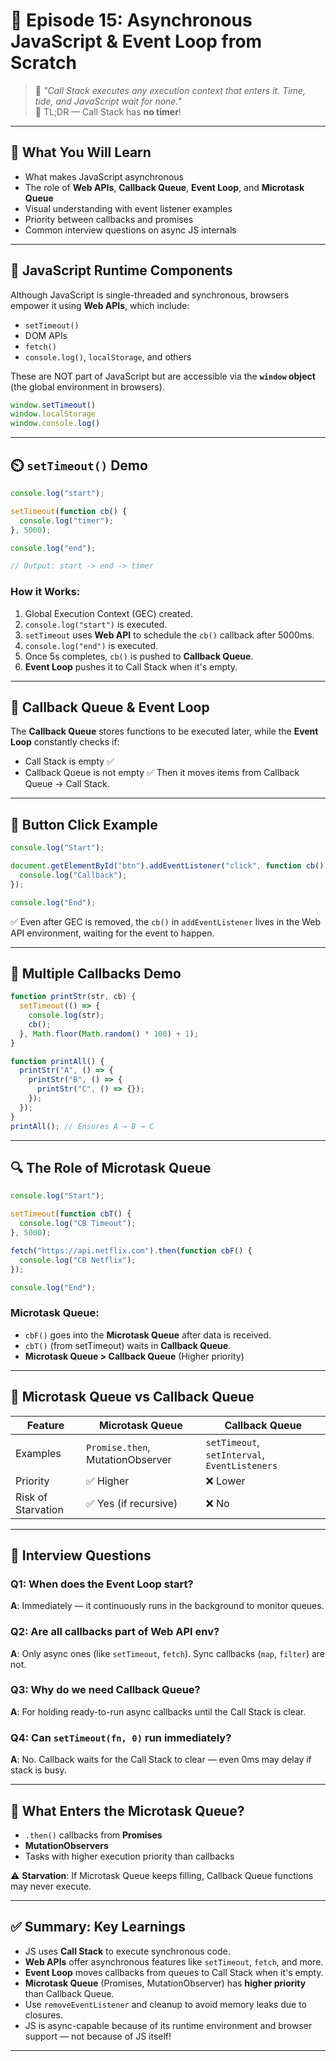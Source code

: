 # 🔄 Episode 15: Asynchronous JavaScript & Event Loop from Scratch

> 🧠 _"Call Stack executes any execution context that enters it. Time, tide, and JavaScript wait for none."_  
> 📌 TL;DR — Call Stack has **no timer**!

---

## 🚀 What You Will Learn

- What makes JavaScript asynchronous
- The role of **Web APIs**, **Callback Queue**, **Event Loop**, and **Microtask Queue**
- Visual understanding with event listener examples
- Priority between callbacks and promises
- Common interview questions on async JS internals

---

## 🧱 JavaScript Runtime Components

Although JavaScript is single-threaded and synchronous, browsers empower it using **Web APIs**, which include:
- `setTimeout()`
- DOM APIs
- `fetch()`
- `console.log()`, `localStorage`, and others

These are NOT part of JavaScript but are accessible via the **`window` object** (the global environment in browsers).

```js
window.setTimeout()
window.localStorage
window.console.log()
```

---

## ⏲️ `setTimeout()` Demo

```js
console.log("start");

setTimeout(function cb() {
  console.log("timer");
}, 5000);

console.log("end");

// Output: start -> end -> timer
```

### How it Works:
1. Global Execution Context (GEC) created.
2. `console.log("start")` is executed.
3. `setTimeout` uses **Web API** to schedule the `cb()` callback after 5000ms.
4. `console.log("end")` is executed.
5. Once 5s completes, `cb()` is pushed to **Callback Queue**.
6. **Event Loop** pushes it to Call Stack when it's empty.

---

## 🧠 Callback Queue & Event Loop

The **Callback Queue** stores functions to be executed later, while the **Event Loop** constantly checks if:
- Call Stack is empty ✅
- Callback Queue is not empty ✅
Then it moves items from Callback Queue → Call Stack.

---

## 🧪 Button Click Example

```js
console.log("Start");

document.getElementById("btn").addEventListener("click", function cb() {
  console.log("Callback");
});

console.log("End");
```

✅ Even after GEC is removed, the `cb()` in `addEventListener` lives in the Web API environment, waiting for the event to happen.

---

## 🔁 Multiple Callbacks Demo

```js
function printStr(str, cb) {
  setTimeout(() => {
    console.log(str);
    cb();
  }, Math.floor(Math.random() * 100) + 1);
}

function printAll() {
  printStr("A", () => {
    printStr("B", () => {
      printStr("C", () => {});
    });
  });
}
printAll(); // Ensures A → B → C
```

---

## 🔍 The Role of Microtask Queue

```js
console.log("Start");

setTimeout(function cbT() {
  console.log("CB Timeout");
}, 5000);

fetch("https://api.netflix.com").then(function cbF() {
  console.log("CB Netflix");
});

console.log("End");
```

### Microtask Queue:
- `cbF()` goes into the **Microtask Queue** after data is received.
- `cbT()` (from setTimeout) waits in **Callback Queue**.
- **Microtask Queue > Callback Queue** (Higher priority)

---

## 🧵 Microtask Queue vs Callback Queue

| Feature                | Microtask Queue       | Callback Queue      |
|------------------------|------------------------|----------------------|
| Examples               | `Promise.then`, MutationObserver | `setTimeout`, `setInterval`, `EventListeners` |
| Priority               | ✅ Higher              | ❌ Lower             |
| Risk of Starvation     | ✅ Yes (if recursive)  | ❌ No                |

---

## 💬 Interview Questions

### Q1: When does the Event Loop start?
**A**: Immediately — it continuously runs in the background to monitor queues.

### Q2: Are all callbacks part of Web API env?
**A**: Only async ones (like `setTimeout`, `fetch`). Sync callbacks (`map`, `filter`) are not.

### Q3: Why do we need Callback Queue?
**A**: For holding ready-to-run async callbacks until the Call Stack is clear.

### Q4: Can `setTimeout(fn, 0)` run immediately?
**A**: No. Callback waits for the Call Stack to clear — even 0ms may delay if stack is busy.

---

## 🎯 What Enters the Microtask Queue?

- `.then()` callbacks from **Promises**
- **MutationObservers**
- Tasks with higher execution priority than callbacks

⚠️ **Starvation**: If Microtask Queue keeps filling, Callback Queue functions may never execute.

---

## ✅ Summary: Key Learnings

- JS uses **Call Stack** to execute synchronous code.
- **Web APIs** offer asynchronous features like `setTimeout`, `fetch`, and more.
- **Event Loop** moves callbacks from queues to Call Stack when it's empty.
- **Microtask Queue** (Promises, MutationObserver) has **higher priority** than Callback Queue.
- Use `removeEventListener` and cleanup to avoid memory leaks due to closures.
- JS is async-capable because of its runtime environment and browser support — not because of JS itself!

---
